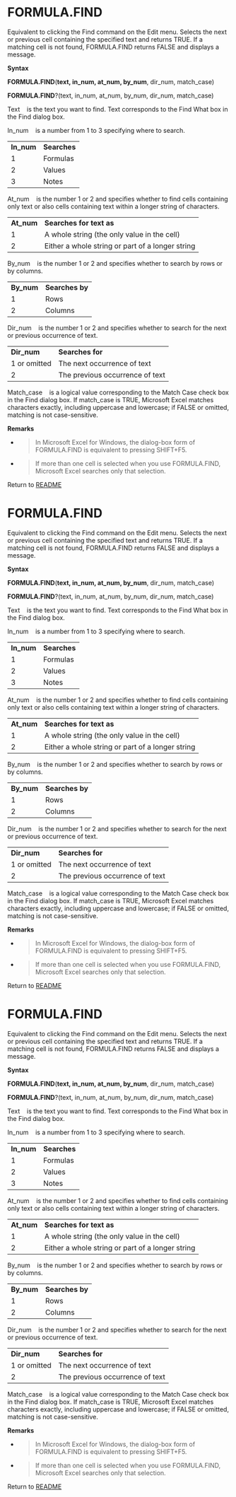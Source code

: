 # FORMULA.FIND

Equivalent to clicking the Find command on the Edit menu. Selects the
next or previous cell containing the specified text and returns TRUE. If
a matching cell is not found, FORMULA.FIND returns FALSE and displays a
message.

**Syntax**

**FORMULA.FIND**(**text, in\_num, at\_num, by\_num**, dir\_num,
match\_case)

**FORMULA.FIND**?(text, in\_num, at\_num, by\_num, dir\_num,
match\_case)

Text&nbsp;&nbsp;&nbsp;&nbsp;is the text you want to find. Text
corresponds to the Find What box in the Find dialog box.

In\_num&nbsp;&nbsp;&nbsp;&nbsp;is a number from 1 to 3 specifying where
to search.

|             |              |
| ----------- | ------------ |
| **In\_num** | **Searches** |
| 1           | Formulas     |
| 2           | Values       |
| 3           | Notes        |

At\_num&nbsp;&nbsp;&nbsp;&nbsp;is the number 1 or 2 and specifies
whether to find cells containing only text or also cells containing text
within a longer string of characters.

|             |                                                  |
| ----------- | ------------------------------------------------ |
| **At\_num** | **Searches for text as**                         |
| 1           | A whole string (the only value in the cell)      |
| 2           | Either a whole string or part of a longer string |

By\_num&nbsp;&nbsp;&nbsp;&nbsp;is the number 1 or 2 and specifies
whether to search by rows or by columns.

|             |                 |
| ----------- | --------------- |
| **By\_num** | **Searches by** |
| 1           | Rows            |
| 2           | Columns         |

Dir\_num&nbsp;&nbsp;&nbsp;&nbsp;is the number 1 or 2 and specifies
whether to search for the next or previous occurrence of text.

|              |                                 |
| ------------ | ------------------------------- |
| **Dir\_num** | **Searches for**                |
| 1 or omitted | The next occurrence of text     |
| 2            | The previous occurrence of text |

Match\_case&nbsp;&nbsp;&nbsp;&nbsp;is a logical value corresponding to
the Match Case check box in the Find dialog box. If match\_case is TRUE,
Microsoft Excel matches characters exactly, including uppercase and
lowercase; if FALSE or omitted, matching is not case-sensitive.

**Remarks**

  - > In Microsoft Excel for Windows, the dialog-box form of
    > FORMULA.FIND is equivalent to pressing SHIFT+F5.

  - > If more than one cell is selected when you use FORMULA.FIND,
    > Microsoft Excel searches only that selection.




Return to [README](README.md#F)

# FORMULA.FIND

Equivalent to clicking the Find command on the Edit menu. Selects the
next or previous cell containing the specified text and returns TRUE. If
a matching cell is not found, FORMULA.FIND returns FALSE and displays a
message.

**Syntax**

**FORMULA.FIND**(**text, in\_num, at\_num, by\_num**, dir\_num,
match\_case)

**FORMULA.FIND**?(text, in\_num, at\_num, by\_num, dir\_num,
match\_case)

Text&nbsp;&nbsp;&nbsp;&nbsp;is the text you want to find. Text
corresponds to the Find What box in the Find dialog box.

In\_num&nbsp;&nbsp;&nbsp;&nbsp;is a number from 1 to 3 specifying where
to search.

|             |              |
| ----------- | ------------ |
| **In\_num** | **Searches** |
| 1           | Formulas     |
| 2           | Values       |
| 3           | Notes        |

At\_num&nbsp;&nbsp;&nbsp;&nbsp;is the number 1 or 2 and specifies
whether to find cells containing only text or also cells containing text
within a longer string of characters.

|             |                                                  |
| ----------- | ------------------------------------------------ |
| **At\_num** | **Searches for text as**                         |
| 1           | A whole string (the only value in the cell)      |
| 2           | Either a whole string or part of a longer string |

By\_num&nbsp;&nbsp;&nbsp;&nbsp;is the number 1 or 2 and specifies
whether to search by rows or by columns.

|             |                 |
| ----------- | --------------- |
| **By\_num** | **Searches by** |
| 1           | Rows            |
| 2           | Columns         |

Dir\_num&nbsp;&nbsp;&nbsp;&nbsp;is the number 1 or 2 and specifies
whether to search for the next or previous occurrence of text.

|              |                                 |
| ------------ | ------------------------------- |
| **Dir\_num** | **Searches for**                |
| 1 or omitted | The next occurrence of text     |
| 2            | The previous occurrence of text |

Match\_case&nbsp;&nbsp;&nbsp;&nbsp;is a logical value corresponding to
the Match Case check box in the Find dialog box. If match\_case is TRUE,
Microsoft Excel matches characters exactly, including uppercase and
lowercase; if FALSE or omitted, matching is not case-sensitive.

**Remarks**

  - > In Microsoft Excel for Windows, the dialog-box form of
    > FORMULA.FIND is equivalent to pressing SHIFT+F5.

  - > If more than one cell is selected when you use FORMULA.FIND,
    > Microsoft Excel searches only that selection.




Return to [README](README.md#F)

# FORMULA.FIND

Equivalent to clicking the Find command on the Edit menu. Selects the
next or previous cell containing the specified text and returns TRUE. If
a matching cell is not found, FORMULA.FIND returns FALSE and displays a
message.

**Syntax**

**FORMULA.FIND**(**text, in\_num, at\_num, by\_num**, dir\_num,
match\_case)

**FORMULA.FIND**?(text, in\_num, at\_num, by\_num, dir\_num,
match\_case)

Text&nbsp;&nbsp;&nbsp;&nbsp;is the text you want to find. Text
corresponds to the Find What box in the Find dialog box.

In\_num&nbsp;&nbsp;&nbsp;&nbsp;is a number from 1 to 3 specifying where
to search.

|             |              |
| ----------- | ------------ |
| **In\_num** | **Searches** |
| 1           | Formulas     |
| 2           | Values       |
| 3           | Notes        |

At\_num&nbsp;&nbsp;&nbsp;&nbsp;is the number 1 or 2 and specifies
whether to find cells containing only text or also cells containing text
within a longer string of characters.

|             |                                                  |
| ----------- | ------------------------------------------------ |
| **At\_num** | **Searches for text as**                         |
| 1           | A whole string (the only value in the cell)      |
| 2           | Either a whole string or part of a longer string |

By\_num&nbsp;&nbsp;&nbsp;&nbsp;is the number 1 or 2 and specifies
whether to search by rows or by columns.

|             |                 |
| ----------- | --------------- |
| **By\_num** | **Searches by** |
| 1           | Rows            |
| 2           | Columns         |

Dir\_num&nbsp;&nbsp;&nbsp;&nbsp;is the number 1 or 2 and specifies
whether to search for the next or previous occurrence of text.

|              |                                 |
| ------------ | ------------------------------- |
| **Dir\_num** | **Searches for**                |
| 1 or omitted | The next occurrence of text     |
| 2            | The previous occurrence of text |

Match\_case&nbsp;&nbsp;&nbsp;&nbsp;is a logical value corresponding to
the Match Case check box in the Find dialog box. If match\_case is TRUE,
Microsoft Excel matches characters exactly, including uppercase and
lowercase; if FALSE or omitted, matching is not case-sensitive.

**Remarks**

  - > In Microsoft Excel for Windows, the dialog-box form of
    > FORMULA.FIND is equivalent to pressing SHIFT+F5.

  - > If more than one cell is selected when you use FORMULA.FIND,
    > Microsoft Excel searches only that selection.




Return to [README](README.md#F)

